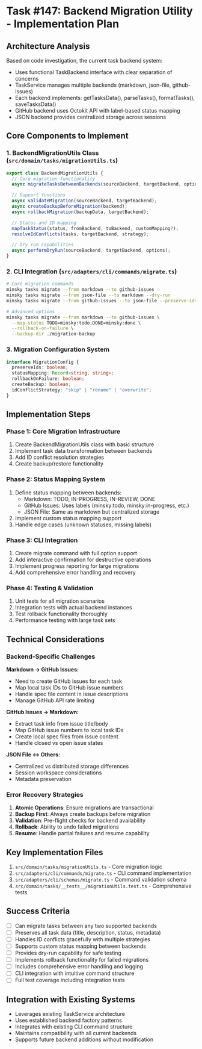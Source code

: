 # Task #147: Backend Migration Utility - Implementation Plan

## Architecture Analysis

Based on code investigation, the current task backend system:

- Uses functional TaskBackend interface with clear separation of concerns
- TaskService manages multiple backends (markdown, json-file, github-issues)
- Each backend implements: getTasksData(), parseTasks(), formatTasks(), saveTasksData()
- GitHub backend uses Octokit API with label-based status mapping
- JSON backend provides centralized storage across sessions

## Core Components to Implement

### 1. BackendMigrationUtils Class (`src/domain/tasks/migrationUtils.ts`)

```typescript
export class BackendMigrationUtils {
  // Core migration functionality
  async migrateTasksBetweenBackends(sourceBackend, targetBackend, options);

  // Support functions
  async validateMigration(sourceBackend, targetBackend);
  async createBackupBeforeMigration(backend);
  async rollbackMigration(backupData, targetBackend);

  // Status and ID mapping
  mapTaskStatus(status, fromBackend, toBackend, customMapping?);
  resolveIdConflicts(tasks, targetBackend, strategy);

  // Dry run capabilities
  async performDryRun(sourceBackend, targetBackend, options);
}
```

### 2. CLI Integration (`src/adapters/cli/commands/migrate.ts`)

```bash
# Core migration commands
minsky tasks migrate --from markdown --to github-issues
minsky tasks migrate --from json-file --to markdown --dry-run
minsky tasks migrate --from github-issues --to json-file --preserve-ids

# Advanced options
minsky tasks migrate --from markdown --to github-issues \
  --map-status TODO=minsky:todo,DONE=minsky:done \
  --rollback-on-failure \
  --backup-dir ./migration-backup
```

### 3. Migration Configuration System

```typescript
interface MigrationConfig {
  preserveIds: boolean;
  statusMapping: Record<string, string>;
  rollbackOnFailure: boolean;
  createBackup: boolean;
  idConflictStrategy: "skip" | "rename" | "overwrite";
}
```

## Implementation Steps

### Phase 1: Core Migration Infrastructure

1. Create BackendMigrationUtils class with basic structure
2. Implement task data transformation between backends
3. Add ID conflict resolution strategies
4. Create backup/restore functionality

### Phase 2: Status Mapping System

1. Define status mapping between backends:
   - Markdown: TODO, IN-PROGRESS, IN-REVIEW, DONE
   - GitHub Issues: Uses labels (minsky:todo, minsky:in-progress, etc.)
   - JSON File: Same as markdown but centralized storage
2. Implement custom status mapping support
3. Handle edge cases (unknown statuses, missing labels)

### Phase 3: CLI Integration

1. Create migrate command with full option support
2. Add interactive confirmation for destructive operations
3. Implement progress reporting for large migrations
4. Add comprehensive error handling and recovery

### Phase 4: Testing & Validation

1. Unit tests for all migration scenarios
2. Integration tests with actual backend instances
3. Test rollback functionality thoroughly
4. Performance testing with large task sets

## Technical Considerations

### Backend-Specific Challenges

**Markdown → GitHub Issues:**

- Need to create GitHub issues for each task
- Map local task IDs to GitHub issue numbers
- Handle spec file content in issue descriptions
- Manage GitHub API rate limiting

**GitHub Issues → Markdown:**

- Extract task info from issue title/body
- Map GitHub issue numbers to local task IDs
- Create local spec files from issue content
- Handle closed vs open issue states

**JSON File ↔ Others:**

- Centralized vs distributed storage differences
- Session workspace considerations
- Metadata preservation

### Error Recovery Strategies

1. **Atomic Operations**: Ensure migrations are transactional
2. **Backup First**: Always create backups before migration
3. **Validation**: Pre-flight checks for backend availability
4. **Rollback**: Ability to undo failed migrations
5. **Resume**: Handle partial failures and resume capability

## Key Implementation Files

1. `src/domain/tasks/migrationUtils.ts` - Core migration logic
2. `src/adapters/cli/commands/migrate.ts` - CLI command implementation
3. `src/adapters/cli/schemas/migrate.ts` - Command validation schema
4. `src/domain/tasks/__tests__/migrationUtils.test.ts` - Comprehensive tests

## Success Criteria

- [ ] Can migrate tasks between any two supported backends
- [ ] Preserves all task data (title, description, status, metadata)
- [ ] Handles ID conflicts gracefully with multiple strategies
- [ ] Supports custom status mapping between backends
- [ ] Provides dry-run capability for safe testing
- [ ] Implements rollback functionality for failed migrations
- [ ] Includes comprehensive error handling and logging
- [ ] CLI integration with intuitive command structure
- [ ] Full test coverage including integration tests

## Integration with Existing Systems

- Leverages existing TaskService architecture
- Uses established backend factory patterns
- Integrates with existing CLI command structure
- Maintains compatibility with all current backends
- Supports future backend additions without modification
